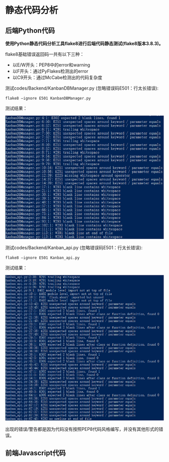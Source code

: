 # 静态代码分析

## 后端Python代码

**使用Python静态代码分析工具flake8进行后端代码静态测试(flake8版本3.8.3)。**

flake8基础错误返回码一共有以下三种：

- 以E/W开头：PEP8中的error和warning
- 以F开头：通过PyFlakes检测出的error
- 以C9开头：通过McCabe检测出的代码复杂度

测试codes/Backend/KanbanDBManager.py (忽略错误码E501：行太长错误):

```
flake8 –ignore E501 KanbanDBManager.py
```

测试结果：

![](./code_static_analysis_image/test_KanbanDBM.png)

测试codes/Backend/Kanban_api.py (忽略错误码E501：行太长错误):

```
flake8 –ignore E501 Kanban_api.py
```

测试结果：

![](./code_static_analysis_image/test_Kanban_api.png)

出现的错误/警告都是因为代码没有按照PEP8代码风格编写，并没有其他形式的错误。

## 前端Javascript代码